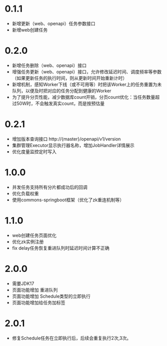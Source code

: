# 0.1.1

* 新增更新（web、openapi）任务参数接口
* 新增web创建任务

# 0.2.0

* 新增任务删除（web、openapi）接口
* 增强任务更新（web、openapi）接口，允许修改延迟时间、调度频率等参数（如果更新任务的执行时间，则从更新时间开始重新计时）
* 新增机制，感知Worker下线（或不可用等）时把该Worker上的任务重置为未队列，以便及时把对应的任务分配到健康的Worker
* 为了提升分页性能，减少数据库count开销，分页count优化：当任务数量超过50W时，不会触发真实count，而是按预估量

# 0.2.1

* 增加版本查询接口 http://{master}/openapi/v1/version
* 集群管理Executor显示执行器名称，增加JobHandler详情展示
* 优化度量监控定时写入

# 1.0.0

* 并发任务支持所有分片都成功后的回调
* 优化负载权重
* 使用commons-springboot框架（优化了zk重连机制等）

# 1.1.0

* web创建任务页面优化
* 优化zk实例注册
* fix delay任务恢复重进队列时延迟时间计算不正确

# 2.0.0

* 需要JDK17
* 页面功能增加 重进队列
* 页面功能增加 Schedule类型的立即执行
* 页面功能增加给任务加标签

# 2.0.1
* 修复Schedule任务在立即执行后，后续会重复执行2次,3次。

